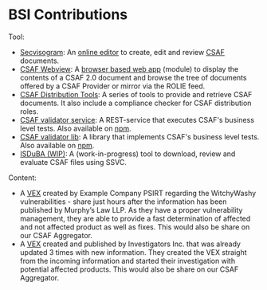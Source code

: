 # BSI Contributions

Tool:

- [Secvisogram](https://github.com/secvisogram/secvisogram): An [online editor](https://secvisogram.github.io/) to create, edit and review [CSAF](https://docs.oasis-open.org/csaf/csaf/v2.0/os/csaf-v2.0-os.html) documents.
- [CSAF Webview](https://github.com/csaf-poc/csaf_webview): A [browser based web app](https://csaf-poc.github.io/csaf_webview/) (module) to display the contents of a CSAF 2.0 document and browse the tree of documents offered by a CSAF Provider or mirror via the ROLIE feed.
- [CSAF Distribution Tools](https://github.com/csaf-poc/csaf_distribution): A series of tools to provide and retrieve CSAF documents. It also include a compliance checker for CSAF distribution roles.
- [CSAF validator service](https://github.com/secvisogram/csaf-validator-service): A REST-service that executes CSAF's business level tests. Also available on [npm](https://www.npmjs.com/package/@secvisogram/csaf-validator-service).
- [CSAF validator lib](https://github.com/secvisogram/csaf-validator-lib): A library that implements CSAF's business level tests. Also available on [npm](https://www.npmjs.com/package/@secvisogram/csaf-validator-lib).
- [ISDuBA (WIP)](https://github.com/ISDuBA/ISDuBA): A (work-in-progress) tool to download, review and evaluate CSAF files using SSVC.

Content:

- A [VEX](ecv-2024-0001.json) created by Example Company PSIRT regarding the WitchyWashy vulnerabilities - share just hours after the information has been published by Murphy’s Law LLP. As they have a proper vulnerability management, they are able to provide a fast determination of affected and not affected product as well as fixes. This would also be share on our CSAF Aggregator.
- A [VEX](i-2024-01981.json) created and published by Investigators Inc. that was already updated 3 times with new information. They created the VEX straight from the incoming information and started their investigation with potential affected products. This would also be share on our CSAF Aggregator.

